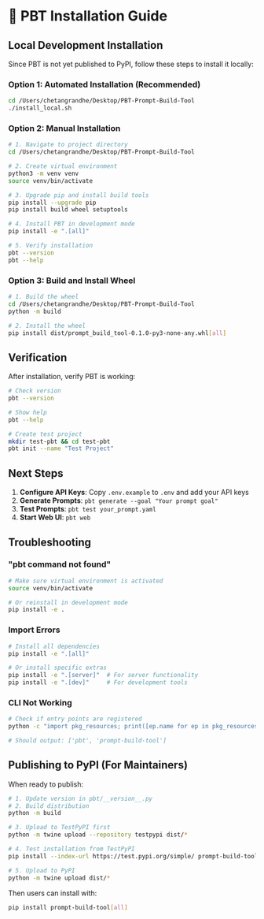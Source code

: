 # 🚀 PBT Installation Guide

## Local Development Installation

Since PBT is not yet published to PyPI, follow these steps to install it locally:

### Option 1: Automated Installation (Recommended)

```bash
cd /Users/chetangrandhe/Desktop/PBT-Prompt-Build-Tool
./install_local.sh
```

### Option 2: Manual Installation

```bash
# 1. Navigate to project directory
cd /Users/chetangrandhe/Desktop/PBT-Prompt-Build-Tool

# 2. Create virtual environment
python3 -m venv venv
source venv/bin/activate

# 3. Upgrade pip and install build tools
pip install --upgrade pip
pip install build wheel setuptools

# 4. Install PBT in development mode
pip install -e ".[all]"

# 5. Verify installation
pbt --version
pbt --help
```

### Option 3: Build and Install Wheel

```bash
# 1. Build the wheel
cd /Users/chetangrandhe/Desktop/PBT-Prompt-Build-Tool
python -m build

# 2. Install the wheel
pip install dist/prompt_build_tool-0.1.0-py3-none-any.whl[all]
```

## Verification

After installation, verify PBT is working:

```bash
# Check version
pbt --version

# Show help
pbt --help

# Create test project
mkdir test-pbt && cd test-pbt
pbt init --name "Test Project"
```

## Next Steps

1. **Configure API Keys**: Copy `.env.example` to `.env` and add your API keys
2. **Generate Prompts**: `pbt generate --goal "Your prompt goal"`
3. **Test Prompts**: `pbt test your_prompt.yaml`
4. **Start Web UI**: `pbt web`

## Troubleshooting

### "pbt command not found"

```bash
# Make sure virtual environment is activated
source venv/bin/activate

# Or reinstall in development mode
pip install -e .
```

### Import Errors

```bash
# Install all dependencies
pip install -e ".[all]"

# Or install specific extras
pip install -e ".[server]"  # For server functionality
pip install -e ".[dev]"     # For development tools
```

### CLI Not Working

```bash
# Check if entry points are registered
python -c "import pkg_resources; print([ep.name for ep in pkg_resources.iter_entry_points('console_scripts') if 'pbt' in ep.name])"

# Should output: ['pbt', 'prompt-build-tool']
```

## Publishing to PyPI (For Maintainers)

When ready to publish:

```bash
# 1. Update version in pbt/__version__.py
# 2. Build distribution
python -m build

# 3. Upload to TestPyPI first
python -m twine upload --repository testpypi dist/*

# 4. Test installation from TestPyPI
pip install --index-url https://test.pypi.org/simple/ prompt-build-tool

# 5. Upload to PyPI
python -m twine upload dist/*
```

Then users can install with:
```bash
pip install prompt-build-tool[all]
```